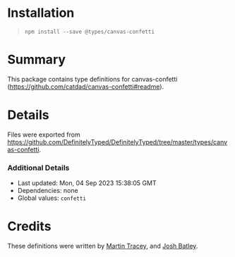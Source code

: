 # Installation
> `npm install --save @types/canvas-confetti`

# Summary
This package contains type definitions for canvas-confetti (https://github.com/catdad/canvas-confetti#readme).

# Details
Files were exported from https://github.com/DefinitelyTyped/DefinitelyTyped/tree/master/types/canvas-confetti.

### Additional Details
 * Last updated: Mon, 04 Sep 2023 15:38:05 GMT
 * Dependencies: none
 * Global values: `confetti`

# Credits
These definitions were written by [Martin Tracey](https://github.com/matracey), and [Josh Batley](https://github.com/joshbatley).
